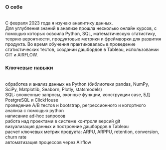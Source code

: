 ### О себе<br>
<br>
С февраля 2023 года я изучаю аналитику данных.<br>
Для углубления знаний в анализе прошла несколько онлайн курсов, с помощью которых освоила Python, SQL, математическую статистику, теорию вероятности, продуктовые метрики и фреймворки для развития продукта. Во время обучения практиковалась в проведение статистических тестов, создании дашбордов в Tableau, использовании GIT и AIRFLOW.

### Ключевые навыки<br>
<br>
обработка и анализ данных на Python (библиотеки pandas, NumPy, SciPy, Matplotlib, Seaborn, Plotly, statsmodels)<br>
SQL: вложенные запросы, оконные функции, конструкции case, БД PostgreSQL и ClickHouse<br>
проведение А/В тестов и bootstrap, регрессионного и когортного анализа с помощью python<br>
написание ad-hoc запросов<br>
работа над проектами в системе контроля версий git<br>
визуализация данных и построение дашбордов в Tableau<br>
расчет ключевых метрик продукта: ARPU, ARPPU, retention, conversion, churn rate<br>
автоматизация процессов через Airflow<br>

